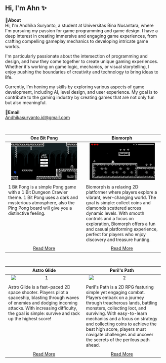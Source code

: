 Hi, I'm Ahn ✨
---
**📌About** <br>
Hi, I'm Andhika Suryanto, a student at Universitas Bina Nusantara, where I'm pursuing my passion for game programming and game design. I have a deep interest in creating immersive and engaging game experiences, from crafting compelling gameplay mechanics to developing intricate game worlds.

I'm particularly passionate about the intersection of programming and design, and how they come together to create unique gaming experiences. Whether it's working on game logic, mechanics, or visual storytelling, I enjoy pushing the boundaries of creativity and technology to bring ideas to life.

Currently, I'm honing my skills by exploring various aspects of game development, including AI, level design, and user experience. My goal is to contribute to the gaming industry by creating games that are not only fun but also meaningful.

**📩Email** <br>
Andhikasuryanto.id@gmail.com

<br>

<table width="100%">
  <thead>
    <tr>
      <th width="50%" align="center"><a>One Bit Pong</a></th> <!--title-->
      <th width="50%" align="center"><a>Biomorph</a></th> <!--title-->
    </tr>
  </thead>
  <tbody>
    <tr>
      <td align="center">
        <img src="https://github.com/Andhika-Suryanto/Andhika-Suryanto/blob/main/Gif/1bitpong2024.10.17-11.49.47.02-ezgif.com-speed.gif" alt="1" style="max-width:90%;height:auto;display:block;">
      </td>
      <td align="center">
        <img src="https://github.com/Andhika-Suryanto/Andhika-Suryanto/blob/main/Gif/Biomorph2024.11.25-11.50.07.03-ezgif.com-video-to-gif-converter%20(1).gif" alt="2" style="max-width:90%;height:auto;display:block;">
      </td>
    </tr>
    <tr>
      <td valign="top" style="padding: 10px;">1 Bit Pong is a simple Pong game with a 1 Bit Dungeon Crawler theme. 1 Bit Pong uses a dark and mysterious atmosphere, also the Ping Pong board will give you a distinctive feeling.</td> <!--desc-->
      <td valign="top" style="padding: 10px;">Biomorph is a relaxing 2D platformer where players explore a vibrant, ever-changing world. The goal is simple: collect coins and diamonds scattered across dynamic levels. With smooth controls and a focus on exploration, Biomorph offers a fun and casual platforming experience, perfect for players who enjoy discovery and treasure hunting.</td> <!--desc-->
    </tr>
    <tr>
      <td align="center"><a href="https://github.com/Andhika-Suryanto/2D-GPC-1BitPong-Project">Read More</a></td> <!--link-->
      <td align="center"><a href="https://github.com/Andhika-Suryanto/2D-GPC-Biomorph-Project">Read More</a></td> <!--link-->
    </tr>
  </tbody>
</table>

<br>

<table width="100%">
  <thead>
    <tr>
      <th width="50%" align="center"><a>Astro Glide</a></th> <!--title-->
      <th width="50%" align="center"><a>Peril's Path</a></th> <!--title-->
    </tr>
  </thead>
  <tbody>
    <tr>
      <td align="center">
        <img src="https://github.com/Andhika-Suryanto/Andhika-Suryanto/blob/main/Gif/Recording2024-11-14125932.gif" alt="1" style="max-width:90%;height:auto;display:block;">
      </td>
      <td align="center">
        <img src="https://github.com/Andhika-Suryanto/Andhika-Suryanto/blob/main/Gif/PerilsPath2024.11.24-17.45.16.02-ezgif.com-video-to-gif-converter.gif" alt="2" style="max-width:90%;height:auto;display:block;">
      </td>
    </tr>
    <tr>
      <td valign="top" style="padding: 10px;">Astro Glide is a fast-paced 2D space shooter. Players pilot a spaceship, blasting through waves of enemies and dodging incoming attacks. With increasing difficulty, the goal is simple: survive and rack up the highest score!</td> <!--desc-->
      <td valign="top" style="padding: 10px;">Peril's Path is a 2D RPG featuring simple yet engaging combat. Players embark on a journey through treacherous lands, battling monsters, collecting loot, and surviving. With easy-to-learn mechanics and a focus on strategy and collecting coins to achieve the best high score, players must navigate challenges and uncover the secrets of the perilous path ahead.</td> <!--desc-->
    </tr>
    <tr>
      <td align="center"><a href="https://github.com/Andhika-Suryanto/2D-GPC-AstroGlide-Project">Read More</a></td> <!--link-->
      <td align="center"><a href="https://github.com/Andhika-Suryanto/2D-GPC-PerilsPath-Project">Read More</a></td> <!--link-->
    </tr>
  </tbody>
</table>

